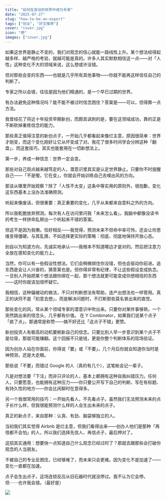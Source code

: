 ```yaml
---
title: "如何在变动的世界中成为专家"
date: "2025-07-27"
slug: "how-to-be-an-expert"
tags: ["创业", "好文推荐"]
cover: "cover.jpg"
icon: "😎"
images: ["cover.jpg"]
---
```

如果这世界是静止不变的，我们对观念的信心就能一路线性上升。某个想法经得起越多样、越严格的考验，就越可能是真的。许多人其实默默相信这一点——对「人性」这种变化不大的领域来说，这么想或许没错。



但对那些会变的东西——也就是几乎所有其他事物——你就不能再这样信任自己的判断了。



专家之所以会错，往往是因为他们精通的，是一个早已过期的世界。



有办法避免这种情况吗？能不能不被过时信念困住？答案是——可以，但得靠一点方法。



我曾经花了将近十年投资早期新创，而颇具讽刺的是，要在这领域成功，靠的正是不断砍掉重练信念的能力。



那些真正值得注意的新创点子，一开始几乎都看起来像烂主意，原因很简单：世界才刚变，而这个变化刚好让它从坏变成了对。我花了很多时间学会分辨这种「翻盘」，而这套技巧，其实也能套用在一切新想法上。



第一步，养成一种信念：世界一定会变。



那些对自己观点越来越笃定的人，潜意识里其实是认定世界静止。只要你不时提醒自己——「不是喔，它在变」，你就会开始训练自己去嗅出风的方向。



那该从哪里开始观察？除了「人性不太变」这条中等实用的原则外，很抱歉，变化这东西基本上没办法准确预测。



听起来像废话，但很重要：真正重要的变化，几乎从来都来自意料之外的方向。



所以我乾脆放弃预测。每次有人在访问里问我「未来怎么看」，我脑中都像没读书的考生一样拼命乱掰出一个听起来不错的答案。



但这不是因为我懒。恰好相反——我觉得，预测未来不但命中率可怜，还会让你思维变得僵硬。与其乱猜，不如选择更实际的策略：彻底、彻底地保持开放心态。



别自以为知道方向，先诚实地承认——我根本不知道哪边才是对的。然后把注意力全放在感知变化的能力上。



当然，你可以有一些假设性想法。它们会稍微绑住你没错，但也会驱动你前进。追东西是会让人兴奋的，猜答案也是。但你得非常有纪律，不让这些假设变成执念。
一旦别人开始把某个想法跟你绑在一起，那个想法就更可能变成你想相信的东西——这时你就该加倍怀疑它。



我相信，这种偏被动的做法，不只对判断想法有帮助，连产出想法也一样管用。真正的诀窍不是「刻意去想」，而是解决问题时，不打断那些莫名冒出来的直觉。



那些变化的风，常从某个领域专家的潜意识中吹出来。只要你对某件事够熟，一个突然跳出来的怪念头，几乎都有价值。
在 Y Combinator，如果我们说某个点子「疯了点」，那通常是称赞——搞不好还比「这点子不错」更赞。



新创投资人有极高的动机要刷新自己的信念。只要比别人早一步意识到某个点子不是垃圾，那就可能赚翻。这个回报不只是钱，更是你整个判断体系的现场验证。



因为创办人站在你面前，你得说「要」或「不要」，几个月后你就会知道你当时是神预测，还是大走眼。



那些说「不要」而错过 Google 的人（真的有几个），这笔帐会记一辈子。



凡是对想法要「下注」而非只评论的人，基本上都拥有这种自我纠错压力。任何人，只要愿意，也能拥有这种压力——你只要公开写下自己的判断。写在有标题、有持久性的地方——你会比闲聊时在意得多。



另一个我很常用的技巧：一开始先看人，不先看点子。虽然我们无法预测未来的点子长什么样，但我很能预测什么样的人会生出未来的点子。



真正的新点子，来自那种：认真、有劲、脑袋够独立的人。



当初我们其实觉得 Airbnb 是烂主意，但我们看得出来——创办人他们是那种「再怪都不会怕」的人，所以我们选择先信人、再信点子，最后押对了。



这招其实通用：想要快一点知道自己什么观念已经过时了？那就去跟那些会打破你观念的人当朋友。



不被自己的专业反困住，已经够难了，而未来只会更难。因为变化不是加速了——变化一直都在加速。



点子会生出点子，这场连锁反应从旧石器时代就没停过。我不认为它会停。
但⋯⋯也许我会错。（最好是）




![](https://prod-files-secure.s3.us-west-2.amazonaws.com/112d0858-5090-4d34-a606-b75eb8d65fd2/46476355-9cf3-4e99-9b7a-3531bc426380/1000202064.png?X-Amz-Algorithm=AWS4-HMAC-SHA256&X-Amz-Content-Sha256=UNSIGNED-PAYLOAD&X-Amz-Credential=ASIAZI2LB4667INJZY3O%2F20250730%2Fus-west-2%2Fs3%2Faws4_request&X-Amz-Date=20250730T175247Z&X-Amz-Expires=3600&X-Amz-Security-Token=IQoJb3JpZ2luX2VjEJn%2F%2F%2F%2F%2F%2F%2F%2F%2F%2FwEaCXVzLXdlc3QtMiJGMEQCIFPAR4XOBslS1%2Fl3o5XBZToKUCgbufCAKpIU%2BPSuJMAdAiBiYB2gQKlG6tZx3Um4nkA4VHoQxjNe1z83%2FjStji7R8iqIBAjC%2F%2F%2F%2F%2F%2F%2F%2F%2F%2F8BEAAaDDYzNzQyMzE4MzgwNSIMGaVHsSrHN0PCkz4vKtwDZhT9iqiBcBjpH0mtDGZ7yHKTIT6QEGGxYIUls9uKOfhQ48dDZlukbWZH73xX%2FTwja2FeOJ7MbEqYBCLEx72fqftxbn9vjaUo1FK%2F6fBgEuxDeTOBhdA1OKeskQkOfXzp4PHacbkhBBDfjUtGcUuqzJWMhwyIkT1lUOQkdL%2F77a%2F1koKCvbQZxMxdh07FSH9h6td4yyjAv2DPGL%2F4TRUObkojwvcGgEIz%2FjWEfcLg4VFwQKBB526auTWxFbkXL9jBXdeATFoyIAiVxmkcijyy3idp%2BiWFNeagRF%2FdJOzHDFv767KE0KwONY%2BOlNZM21yc1rWXBNGHrji4%2F9PDcUDXw9nzu4PgtNmYCr1k8CsPIfpy%2FalOfh54M%2BsXml219S9HK8NoyNjpIbb%2BmpSdKEmNuYHvDCj6qbkGnmdILuYdd9yHG67OeM01Hof8Nz2Qo%2FOqHElegBeNBGB7HOhJYtOU%2F89MJgpy5E26JQG4RrZ3Dxe3sNyS%2FsY1VHNF%2FK0BnV3gq87%2ByxbgxMyT8QuZ8EdqgxVXe%2Fayhr5JMLcAJYl0s%2BHlK10oYEqXjH%2BsTKUNm%2BuVu4gT0A0hax1XWE4HMxSVZKFZ0w0%2BKpnrJl5tAGkJTEog8WgvoHsc%2FmqW7UMw25upxAY6pgGXimyh%2BRkuRUGODLr1wJhWLshbKNO9rmAqDHd5CPmWdo1Ci5deHAJBzHjUqQkdbzoRQR0wpRgbYyIp6DYC%2Fey1kc9WUlIkhbYVG7P8XMnoEz2hgKV9EWf8KbEvicEEwtKIKWwAQmEMvOgfF%2F3gEsWdLcclt5qqSc9txQLUxWt%2FWeQ9AqOv7C2H3noSVoGfI4kVY13KRgwCxnVqVAAEq53xID%2FCQodU&X-Amz-Signature=e2800f665e9da7cc0357c3d376bc7c1bb6d4f5cc59d6636a77bfe3057214b075&X-Amz-SignedHeaders=host&x-amz-checksum-mode=ENABLED&x-id=GetObject)

